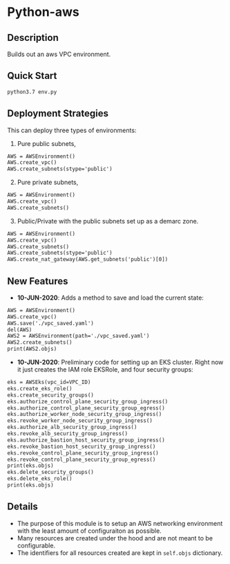 # Python-aws

## Description
Builds out an aws VPC environment.

## Quick Start
```bash
python3.7 env.py
```

## Deployment Strategies
This can deploy three types of environments:
1. Pure public subnets,
```python3.7
AWS = AWSEnvironment()
AWS.create_vpc()
AWS.create_subnets(stype='public')
```
2. Pure private subnets,
```python3.7
AWS = AWSEnvironment()
AWS.create_vpc()
AWS.create_subnets()
```
3. Public/Private with the public subnets set up as a demarc zone.
```python3.7
AWS = AWSEnvironment()
AWS.create_vpc()
AWS.create_subnets()
AWS.create_subnets(stype='public')
AWS.create_nat_gateway(AWS.get_subnets('public')[0])
```

## New Features
* __10-JUN-2020__: Adds a method to save and load the current state:
```python3.7
AWS = AWSEnvironment()
AWS.create_vpc()
AWS.save('./vpc_saved.yaml')
del(AWS)
AWS2 = AWSEnvironment(path='./vpc_saved.yaml')
AWS2.create_subnets()
print(AWS2.objs)
```
* __10-JUN-2020__: Preliminary code for setting up an EKS cluster.
Right now it just creates the IAM role EKSRole, and four security groups:
```python3.7
eks = AWSEks(vpc_id=VPC_ID)
eks.create_eks_role()
eks.create_security_groups()
eks.authorize_control_plane_security_group_ingress()
eks.authorize_control_plane_security_group_egress()
eks.authorize_worker_node_security_group_ingress()
eks.revoke_worker_node_security_group_ingress()
eks.authorize_alb_security_group_ingress()
eks.revoke_alb_security_group_ingress()
eks.authorize_bastion_host_security_group_ingress()
eks.revoke_bastion_host_security_group_ingress()
eks.revoke_control_plane_security_group_ingress()
eks.revoke_control_plane_security_group_egress()
print(eks.objs)
eks.delete_security_groups()
eks.delete_eks_role()
print(eks.objs)
```

## Details
* The purpose of this module is to setup an AWS networking environment with
the least amount of configuraiton as possible. 
* Many resources are created under the hood and are not meant to be configurable.
* The identifiers for all resources created are kept in `self.objs` dictionary.
